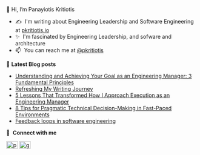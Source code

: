 👋 Hi, I’m Panayiotis Kritiotis
- :writing_hand:&nbsp;&nbsp;I'm writing about Engineering Leadership and Software Engineering at [pkritiotis.io](https://pkritiotis.io)
- ✨ &nbsp;I'm fascinated by Engineering Leadership, and sofware and architecture
- 📫 &nbsp;You can reach me at [@pkritiotis](https://twitter.com/pkritiotis)


:page_facing_up:&nbsp;**Latest Blog posts**<br>
<!-- BLOG-POST-LIST:START -->
- [Understanding and Achieving Your Goal as an Engineering Manager: 3 Fundamental Principles](http://pkritiotis.io/engineering-manager-goal/)
- [Refreshing My Writing Journey](http://pkritiotis.io/refreshing-my-writing-journey/)
- [5 Lessons That Transformed How I Approach Execution as an Engineering Manager](http://pkritiotis.io/engineering-execution-aha-moments/)
- [8 Tips for Pragmatic Technical Decision-Making in Fast-Paced Environments](http://pkritiotis.io/technical-decision-making-fast-paced-environments/)
- [Feedback loops in software engineering](http://pkritiotis.io/feedback-loops/)
<!-- BLOG-POST-LIST:END -->


🔗 &nbsp;**Connect with me**
<p align="left">
<a href="https://twitter.com/pkritiotis" target="blank"><img align="center" src="https://raw.githubusercontent.com/rahuldkjain/github-profile-readme-generator/master/src/images/icons/Social/twitter.svg" alt="pkritiotis" height="20" width="30" /></a>
<a href="https://linkedin.com/in/pkritiotis" target="blank"><img align="center" src="https://raw.githubusercontent.com/rahuldkjain/github-profile-readme-generator/master/src/images/icons/Social/linked-in-alt.svg" alt="gautamkrishnar" height="20" width="30" /></a>

<!---
pkritiotis/pkritiotis is a ✨ special ✨ repository because its `README.md` (this file) appears on your GitHub profile.
You can click the Preview link to take a look at your changes.
--->
